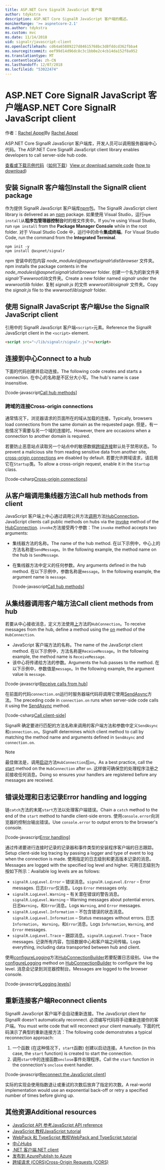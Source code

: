 ```yaml
---
title: ASP.NET Core SignalR JavaScript 客户端
author: tdykstra
description: ASP.NET Core SignalR JavaScript 客户端的概述。
monikerRange: '>= aspnetcore-2.1'
ms.author: tdykstra
ms.custom: mvc
ms.date: 11/14/2018
uid: signalr/javascript-client
ms.openlocfilehash: cd64a65889227d84615768bc3d8fddcd362fbba4
ms.sourcegitcommit: eef99d14d96dc8c3c1bb0e2c4cb14da152f8a952
ms.translationtype: MT
ms.contentlocale: zh-CN
ms.lasthandoff: 12/07/2018
ms.locfileid: "53022474"
---
```

# <a name="aspnet-core-signalr-javascript-client"></a><span data-ttu-id="afb9c-103">ASP.NET Core SignalR JavaScript 客户端</span><span class="sxs-lookup"><span data-stu-id="afb9c-103">ASP.NET Core SignalR JavaScript client</span></span>

<span data-ttu-id="afb9c-104">作者：[Rachel Appel](http://twitter.com/rachelappel)</span><span class="sxs-lookup"><span data-stu-id="afb9c-104">By [Rachel Appel](http://twitter.com/rachelappel)</span></span>

<span data-ttu-id="afb9c-105">ASP.NET Core SignalR JavaScript 客户端库，开发人员可以调用服务器端中心代码。</span><span class="sxs-lookup"><span data-stu-id="afb9c-105">The ASP.NET Core SignalR JavaScript client library enables developers to call server-side hub code.</span></span>

<span data-ttu-id="afb9c-106">[查看或下载示例代码](https://github.com/aspnet/Docs/tree/live/aspnetcore/signalr/javascript-client/sample)（[如何下载](xref:index#how-to-download-a-sample)）</span><span class="sxs-lookup"><span data-stu-id="afb9c-106">[View or download sample code](https://github.com/aspnet/Docs/tree/live/aspnetcore/signalr/javascript-client/sample) ([how to download](xref:index#how-to-download-a-sample))</span></span>

## <a name="install-the-signalr-client-package"></a><span data-ttu-id="afb9c-107">安装 SignalR 客户端包</span><span class="sxs-lookup"><span data-stu-id="afb9c-107">Install the SignalR client package</span></span>

<span data-ttu-id="afb9c-108">作为提供 SignalR JavaScript 客户端库[npm](https://www.npmjs.com/)包。</span><span class="sxs-lookup"><span data-stu-id="afb9c-108">The SignalR JavaScript client library is delivered as an [npm](https://www.npmjs.com/) package.</span></span> <span data-ttu-id="afb9c-109">如果使用 Visual Studio，运行`npm install`从**程序包管理器控制台**时的根文件夹中。</span><span class="sxs-lookup"><span data-stu-id="afb9c-109">If you're using Visual Studio, run `npm install` from the **Package Manager Console** while in the root folder.</span></span> <span data-ttu-id="afb9c-110">对于 Visual Studio Code 中，运行中的命令**集成终端**。</span><span class="sxs-lookup"><span data-stu-id="afb9c-110">For Visual Studio Code, run the command from the **Integrated Terminal**.</span></span>

  ```console
  npm init -y
  npm install @aspnet/signalr
  ```

<span data-ttu-id="afb9c-111">npm 安装中的包内容 *node_modules\\@aspnet\signalr\dist\browser* 文件夹。</span><span class="sxs-lookup"><span data-stu-id="afb9c-111">npm installs the package contents in the *node_modules\\@aspnet\signalr\dist\browser* folder.</span></span> <span data-ttu-id="afb9c-112">创建一个名为的新文件夹*signalr*下*wwwroot\\lib*文件夹。</span><span class="sxs-lookup"><span data-stu-id="afb9c-112">Create a new folder named *signalr* under the *wwwroot\\lib* folder.</span></span> <span data-ttu-id="afb9c-113">复制 *signalr.js* 的文件 *wwwroot\lib\signalr* 文件夹。</span><span class="sxs-lookup"><span data-stu-id="afb9c-113">Copy the *signalr.js* file to the *wwwroot\lib\signalr* folder.</span></span>

## <a name="use-the-signalr-javascript-client"></a><span data-ttu-id="afb9c-114">使用 SignalR JavaScript 客户端</span><span class="sxs-lookup"><span data-stu-id="afb9c-114">Use the SignalR JavaScript client</span></span>

<span data-ttu-id="afb9c-115">引用中的 SignalR JavaScript 客户端`<script>`元素。</span><span class="sxs-lookup"><span data-stu-id="afb9c-115">Reference the SignalR JavaScript client in the `<script>` element.</span></span>

```html
<script src="~/lib/signalr/signalr.js"></script>
```

## <a name="connect-to-a-hub"></a><span data-ttu-id="afb9c-116">连接到中心</span><span class="sxs-lookup"><span data-stu-id="afb9c-116">Connect to a hub</span></span>

<span data-ttu-id="afb9c-117">下面的代码创建并启动连接。</span><span class="sxs-lookup"><span data-stu-id="afb9c-117">The following code creates and starts a connection.</span></span> <span data-ttu-id="afb9c-118">在中心的名称是不区分大小写。</span><span class="sxs-lookup"><span data-stu-id="afb9c-118">The hub's name is case insensitive.</span></span>

[!code-javascript[Call hub methods](javascript-client/sample/wwwroot/js/chat.js?range=9-12)]

### <a name="cross-origin-connections"></a><span data-ttu-id="afb9c-119">跨域的连接</span><span class="sxs-lookup"><span data-stu-id="afb9c-119">Cross-origin connections</span></span>

<span data-ttu-id="afb9c-120">通常情况下，浏览器请求的页面所在的域从加载的连接。</span><span class="sxs-lookup"><span data-stu-id="afb9c-120">Typically, browsers load connections from the same domain as the requested page.</span></span> <span data-ttu-id="afb9c-121">但是，有一些情况下需要与另一个域的连接时。</span><span class="sxs-lookup"><span data-stu-id="afb9c-121">However, there are occasions when a connection to another domain is required.</span></span>

<span data-ttu-id="afb9c-122">若要防止恶意站点读取另一个站点中的敏感数据[跨域连接](xref:security/cors)默认处于禁用状态。</span><span class="sxs-lookup"><span data-stu-id="afb9c-122">To prevent a malicious site from reading sensitive data from another site, [cross-origin connections](xref:security/cors) are disabled by default.</span></span> <span data-ttu-id="afb9c-123">若要允许跨域请求，请启用它在`Startup`类。</span><span class="sxs-lookup"><span data-stu-id="afb9c-123">To allow a cross-origin request, enable it in the `Startup` class.</span></span>

[!code-csharp[Cross-origin connections](javascript-client/sample/Startup.cs?highlight=29-35,56)]

## <a name="call-hub-methods-from-client"></a><span data-ttu-id="afb9c-124">从客户端调用集线器方法</span><span class="sxs-lookup"><span data-stu-id="afb9c-124">Call hub methods from client</span></span>

<span data-ttu-id="afb9c-125">JavaScript 客户端上中心通过调用公共方法[调用](/javascript/api/%40aspnet/signalr/hubconnection#invoke)方法[HubConnection](/javascript/api/%40aspnet/signalr/hubconnection)。</span><span class="sxs-lookup"><span data-stu-id="afb9c-125">JavaScript clients call public methods on hubs via the [invoke](/javascript/api/%40aspnet/signalr/hubconnection#invoke) method of the [HubConnection](/javascript/api/%40aspnet/signalr/hubconnection).</span></span> <span data-ttu-id="afb9c-126">`invoke`方法接受两个参数：</span><span class="sxs-lookup"><span data-stu-id="afb9c-126">The `invoke` method accepts two arguments:</span></span>

* <span data-ttu-id="afb9c-127">集线器方法的名称。</span><span class="sxs-lookup"><span data-stu-id="afb9c-127">The name of the hub method.</span></span> <span data-ttu-id="afb9c-128">在以下示例中，中心上的方法名称是`SendMessage`。</span><span class="sxs-lookup"><span data-stu-id="afb9c-128">In the following example, the method name on the hub is `SendMessage`.</span></span>
* <span data-ttu-id="afb9c-129">在集线器方法中定义的任何参数。</span><span class="sxs-lookup"><span data-stu-id="afb9c-129">Any arguments defined in the hub method.</span></span> <span data-ttu-id="afb9c-130">在以下示例中，参数名称是`message`。</span><span class="sxs-lookup"><span data-stu-id="afb9c-130">In the following example, the argument name is `message`.</span></span>

  [!code-javascript[Call hub methods](javascript-client/sample/wwwroot/js/chat.js?range=24)]

## <a name="call-client-methods-from-hub"></a><span data-ttu-id="afb9c-131">从集线器调用客户端方法</span><span class="sxs-lookup"><span data-stu-id="afb9c-131">Call client methods from hub</span></span>

<span data-ttu-id="afb9c-132">若要从中心接收消息，定义方法使用[上](/javascript/api/%40aspnet/signalr/hubconnection#on)方法的`HubConnection`。</span><span class="sxs-lookup"><span data-stu-id="afb9c-132">To receive messages from the hub, define a method using the [on](/javascript/api/%40aspnet/signalr/hubconnection#on) method of the `HubConnection`.</span></span>

* <span data-ttu-id="afb9c-133">JavaScript 客户端方法的名称。</span><span class="sxs-lookup"><span data-stu-id="afb9c-133">The name of the JavaScript client method.</span></span> <span data-ttu-id="afb9c-134">在以下示例中，方法名称是`ReceiveMessage`。</span><span class="sxs-lookup"><span data-stu-id="afb9c-134">In the following example, the method name is `ReceiveMessage`.</span></span>
* <span data-ttu-id="afb9c-135">该中心将传递给方法的参数。</span><span class="sxs-lookup"><span data-stu-id="afb9c-135">Arguments the hub passes to the method.</span></span> <span data-ttu-id="afb9c-136">在以下示例中，参数值是`message`。</span><span class="sxs-lookup"><span data-stu-id="afb9c-136">In the following example, the argument value is `message`.</span></span>

[!code-javascript[Receive calls from hub](javascript-client/sample/wwwroot/js/chat.js?range=14-19)]

<span data-ttu-id="afb9c-137">在前面的代码`connection.on`运行时服务器端代码将调用它使用[SendAsync](/dotnet/api/microsoft.aspnetcore.signalr.clientproxyextensions.sendasync)方法。</span><span class="sxs-lookup"><span data-stu-id="afb9c-137">The preceding code in `connection.on` runs when server-side code calls it using the [SendAsync](/dotnet/api/microsoft.aspnetcore.signalr.clientproxyextensions.sendasync) method.</span></span>

[!code-csharp[Call client-side](javascript-client/sample/hubs/chathub.cs?range=8-11)]

<span data-ttu-id="afb9c-138">SignalR 确定要进行匹配的方法名称来调用的客户端方法和参数中定义`SendAsync`和`connection.on`。</span><span class="sxs-lookup"><span data-stu-id="afb9c-138">SignalR determines which client method to call by matching the method name and arguments defined in `SendAsync` and `connection.on`.</span></span>

> [!NOTE]
> <span data-ttu-id="afb9c-139">最佳做法是，调用[启动](/javascript/api/%40aspnet/signalr/hubconnection#start)方法`HubConnection`后`on`。</span><span class="sxs-lookup"><span data-stu-id="afb9c-139">As a best practice, call the [start](/javascript/api/%40aspnet/signalr/hubconnection#start) method on the `HubConnection` after `on`.</span></span> <span data-ttu-id="afb9c-140">这样做可确保您的处理程序注册之前接收任何消息。</span><span class="sxs-lookup"><span data-stu-id="afb9c-140">Doing so ensures your handlers are registered before any messages are received.</span></span>

## <a name="error-handling-and-logging"></a><span data-ttu-id="afb9c-141">错误处理和日志记录</span><span class="sxs-lookup"><span data-stu-id="afb9c-141">Error handling and logging</span></span>

<span data-ttu-id="afb9c-142">链`catch`方法的末尾`start`方法以处理客户端错误。</span><span class="sxs-lookup"><span data-stu-id="afb9c-142">Chain a `catch` method to the end of the `start` method to handle client-side errors.</span></span> <span data-ttu-id="afb9c-143">使用`console.error`向浏览器的控制台输出错误。</span><span class="sxs-lookup"><span data-stu-id="afb9c-143">Use `console.error` to output errors to the browser's console.</span></span>

[!code-javascript[Error handling](javascript-client/sample/wwwroot/js/chat.js?range=43-45)]

<span data-ttu-id="afb9c-144">通过传递要进行连接时记录的记录器和事件类型的安装程序客户端的日志跟踪。</span><span class="sxs-lookup"><span data-stu-id="afb9c-144">Setup client-side log tracing by passing a logger and type of event to log when the connection is made.</span></span> <span data-ttu-id="afb9c-145">使用指定的日志级别和更高版本记录的消息。</span><span class="sxs-lookup"><span data-stu-id="afb9c-145">Messages are logged with the specified log level and higher.</span></span> <span data-ttu-id="afb9c-146">可用日志级别为按如下所示：</span><span class="sxs-lookup"><span data-stu-id="afb9c-146">Available log levels are as follows:</span></span>

* <span data-ttu-id="afb9c-147">`signalR.LogLevel.Error` &ndash; 错误消息。</span><span class="sxs-lookup"><span data-stu-id="afb9c-147">`signalR.LogLevel.Error` &ndash; Error messages.</span></span> <span data-ttu-id="afb9c-148">日志`Error`仅消息。</span><span class="sxs-lookup"><span data-stu-id="afb9c-148">Logs `Error` messages only.</span></span>
* <span data-ttu-id="afb9c-149">`signalR.LogLevel.Warning` &ndash; 有关潜在错误的警告消息。</span><span class="sxs-lookup"><span data-stu-id="afb9c-149">`signalR.LogLevel.Warning` &ndash; Warning messages about potential errors.</span></span> <span data-ttu-id="afb9c-150">日志`Warning`，和`Error`消息。</span><span class="sxs-lookup"><span data-stu-id="afb9c-150">Logs `Warning`, and `Error` messages.</span></span>
* <span data-ttu-id="afb9c-151">`signalR.LogLevel.Information` &ndash; 不包含错误的状态消息。</span><span class="sxs-lookup"><span data-stu-id="afb9c-151">`signalR.LogLevel.Information` &ndash; Status messages without errors.</span></span> <span data-ttu-id="afb9c-152">日志`Information`， `Warning`，和`Error`消息。</span><span class="sxs-lookup"><span data-stu-id="afb9c-152">Logs `Information`, `Warning`, and `Error` messages.</span></span>
* <span data-ttu-id="afb9c-153">`signalR.LogLevel.Trace` &ndash; 跟踪消息。</span><span class="sxs-lookup"><span data-stu-id="afb9c-153">`signalR.LogLevel.Trace` &ndash; Trace messages.</span></span> <span data-ttu-id="afb9c-154">记录所有内容，包括数据中心和客户端之间传输。</span><span class="sxs-lookup"><span data-stu-id="afb9c-154">Logs everything, including data transported between hub and client.</span></span>

<span data-ttu-id="afb9c-155">使用[configureLogging](/javascript/api/%40aspnet/signalr/hubconnectionbuilder#configurelogging)方法[HubConnectionBuilder](/javascript/api/%40aspnet/signalr/hubconnectionbuilder)若要配置日志级别。</span><span class="sxs-lookup"><span data-stu-id="afb9c-155">Use the [configureLogging](/javascript/api/%40aspnet/signalr/hubconnectionbuilder#configurelogging) method on [HubConnectionBuilder](/javascript/api/%40aspnet/signalr/hubconnectionbuilder) to configure the log level.</span></span> <span data-ttu-id="afb9c-156">消息会记录到浏览器控制台。</span><span class="sxs-lookup"><span data-stu-id="afb9c-156">Messages are logged to the browser console.</span></span>

[!code-javascript[Logging levels](javascript-client/sample/wwwroot/js/chat.js?range=9-12)]

## <a name="reconnect-clients"></a><span data-ttu-id="afb9c-157">重新连接客户端</span><span class="sxs-lookup"><span data-stu-id="afb9c-157">Reconnect clients</span></span>

<span data-ttu-id="afb9c-158">SignalR JavaScript 客户端不会自动重新连接。</span><span class="sxs-lookup"><span data-stu-id="afb9c-158">The JavaScript client for SignalR doesn't automatically reconnect.</span></span> <span data-ttu-id="afb9c-159">必须编写代码将手动重新连接你的客户端。</span><span class="sxs-lookup"><span data-stu-id="afb9c-159">You must write code that will reconnect your client manually.</span></span> <span data-ttu-id="afb9c-160">下面的代码演示了典型的重新连接方法：</span><span class="sxs-lookup"><span data-stu-id="afb9c-160">The following code demonstrates a typical reconnection approach:</span></span>

1. <span data-ttu-id="afb9c-161">一个函数 (在这种情况下，`start`函数) 创建以启动连接。</span><span class="sxs-lookup"><span data-stu-id="afb9c-161">A function (in this case, the `start` function) is created to start the connection.</span></span>
1. <span data-ttu-id="afb9c-162">调用`start`中的连接函数`onclose`事件处理程序。</span><span class="sxs-lookup"><span data-stu-id="afb9c-162">Call the `start` function in the connection's `onclose` event handler.</span></span>

[!code-javascript[Reconnect the JavaScript client](javascript-client/sample/wwwroot/js/chat.js?range=28-40)]

<span data-ttu-id="afb9c-163">实际的实现会使用指数退让或重试的次数后放弃了指定的次数。</span><span class="sxs-lookup"><span data-stu-id="afb9c-163">A real-world implementation would use an exponential back-off or retry a specified number of times before giving up.</span></span> 

## <a name="additional-resources"></a><span data-ttu-id="afb9c-164">其他资源</span><span class="sxs-lookup"><span data-stu-id="afb9c-164">Additional resources</span></span>

* [<span data-ttu-id="afb9c-165">JavaScript API 参考</span><span class="sxs-lookup"><span data-stu-id="afb9c-165">JavaScript API reference</span></span>](/javascript/api/?view=signalr-js-latest)
* [<span data-ttu-id="afb9c-166">JavaScript 教程</span><span class="sxs-lookup"><span data-stu-id="afb9c-166">JavaScript tutorial</span></span>](xref:tutorials/signalr)
* [<span data-ttu-id="afb9c-167">WebPack 和 TypeScript 教程</span><span class="sxs-lookup"><span data-stu-id="afb9c-167">WebPack and TypeScript tutorial</span></span>](xref:tutorials/signalr-typescript-webpack)
* [<span data-ttu-id="afb9c-168">中心</span><span class="sxs-lookup"><span data-stu-id="afb9c-168">Hubs</span></span>](xref:signalr/hubs)
* [<span data-ttu-id="afb9c-169">.NET 客户端</span><span class="sxs-lookup"><span data-stu-id="afb9c-169">.NET client</span></span>](xref:signalr/dotnet-client)
* [<span data-ttu-id="afb9c-170">发布到 Azure</span><span class="sxs-lookup"><span data-stu-id="afb9c-170">Publish to Azure</span></span>](xref:signalr/publish-to-azure-web-app)
* [<span data-ttu-id="afb9c-171">跨域请求 (CORS)</span><span class="sxs-lookup"><span data-stu-id="afb9c-171">Cross-Origin Requests (CORS)</span></span>](xref:security/cors)
